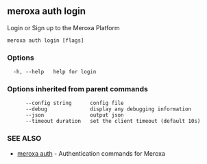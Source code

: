 ## meroxa auth login

Login or Sign up to the Meroxa Platform

```
meroxa auth login [flags]
```

### Options

```
  -h, --help   help for login
```

### Options inherited from parent commands

```
      --config string      config file
      --debug              display any debugging information
      --json               output json
      --timeout duration   set the client timeout (default 10s)
```

### SEE ALSO

* [meroxa auth](meroxa_auth.md)	 - Authentication commands for Meroxa

